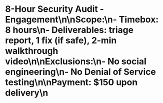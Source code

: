 # 8-Hour Security Audit - Engagement\n\nScope:\n- Timebox: 8 hours\n- Deliverables: triage report, 1 fix (if safe), 2-min walkthrough video\n\nExclusions:\n- No social engineering\n- No Denial of Service testing\n\nPayment: $150 upon delivery\n
